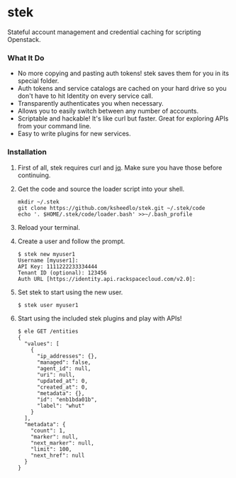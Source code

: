 # stek

Stateful account management and credential caching for scripting Openstack.

### What It Do

- No more copying and pasting auth tokens! stek saves them for you in its
  special folder.
- Auth tokens and service catalogs are cached on your hard drive so you don't
  have to hit Identity on every service call.
- Transparently authenticates you when necessary.
- Allows you to easily switch between any number of accounts.
- Scriptable and hackable! It's like curl but faster. Great for exploring APIs
  from your command line.
- Easy to write plugins for new services.

### Installation

1. First of all, stek requires curl and [jq](https://stedolan.github.io/jq/).
   Make sure you have those before continuing.

2. Get the code and source the loader script into your shell.

    ```
    mkdir ~/.stek
    git clone https://github.com/ksheedlo/stek.git ~/.stek/code
    echo '. $HOME/.stek/code/loader.bash' >>~/.bash_profile
    ```

3. Reload your terminal.

4. Create a user and follow the prompt.

    ```
    $ stek new myuser1
    Username [myuser1]:
    API Key: 1111222233334444
    Tenant ID (optional): 123456
    Auth URL [https://identity.api.rackspacecloud.com/v2.0]:
    ```

5. Set stek to start using the new user.

    ```
    $ stek user myuser1
    ```

6. Start using the included stek plugins and play with APIs!

    ```
    $ ele GET /entities
    {
      "values": [
        {
          "ip_addresses": {},
          "managed": false,
          "agent_id": null,
          "uri": null,
          "updated_at": 0,
          "created_at": 0,
          "metadata": {},
          "id": "enb1bda01b",
          "label": "whut"
        }
      ],
      "metadata": {
        "count": 1,
        "marker": null,
        "next_marker": null,
        "limit": 100,
        "next_href": null
      }
    }
    ```
